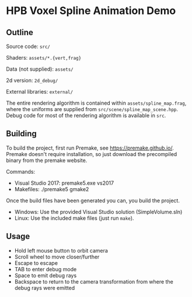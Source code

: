 HPB Voxel Spline Animation Demo
==================

## Outline

Source code: `src/`

Shaders: `assets/*.{vert,frag}`

Data (not supplied): `assets/`

2d version: `2d_debug/`

External libraries: `external/`

The entire rendering algorithm is contained within `assets/spline_map.frag`, where the uniforms are supplied from `src/scene/spline_map_scene.hpp`.
Debug code for most of the rendering algorithm is available in `src`.

## Building

To build the project, first run Premake, see https://premake.github.io/.
Premake doesn't require installation, so just download the precompiled binary
from the premake website.

Commands:
- Visual Studio 2017: premake5.exe vs2017
- Makefiles: ./premake5 gmake2

Once the build files have been generated you can, you build the project.

- Windows: Use the provided Visual Studio solution (SimpleVolume.sln)
- Linux: Use the included make files (just run `make`).

## Usage

- Hold left mouse button to orbit camera
- Scroll wheel to move closer/further
- Escape to escape
- TAB to enter debug mode
- Space to emit debug rays 
- Backspace to return to the camera transformation from where the debug rays were emitted
